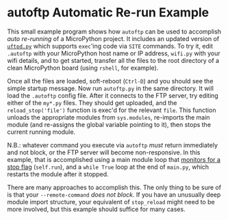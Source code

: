 # autoftp Automatic Re-run Example

This small example program shows how `autoftp` can be used to accomplish _auto re-running_ of a MicroPython project.  It includes an updated version of [`uftpd.py`](https://github.com/robert-hh/FTP-Server-for-ESP8266-ESP32-and-PYBD) which supports `exec`'ing code via `SITE` commands.  To try it, edit `.autoftp` with your MicroPython host name or IP address, `wifi.py` with your wifi details, and to get started, transfer all the files to the root directory of a clean MicroPython board (using `rshell`, for example).

Once all the files are loaded, soft-reboot (`Ctrl-D`) and you should see the simple startup message.  Now run `autoftp.py` in the same directory.  It will load the `.autoftp` config file.  After it connects to the FTP server, try editing either of the `my*.py` files. They should get uploaded, and the `reload_stop('file')` function is exec'd for the relevant `file`. This function unloads the appropriate modules from `sys.modules`, re-imports the main module (and re-assigns the global variable pointing to it), then stops the current running module.

N.B.: whatever command you execute via `autoftp` _must_ return immediately and not block, or the FTP server will become non-responsive.  In this example, that is accomplished using a main module loop that [monitors for a stop flag](https://github.com/jdtsmith/autoftp/blob/4d8a300fbf42bfd1a96ae10ecea2d28c99454fe3/example/mymod.py#L12) (`self.run`), and a `while True` loop at the end of `main.py`, which restarts the module after it stopped.  

There are many approaches to accomplish this.  The only thing to be sure of is that your `--remote-command` *does not block*.  If you have an unusually deep module import structure, your equivalent of `stop_reload` might need to be more involved, but this example should suffice for many cases.
